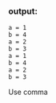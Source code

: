 ### output:
```
a = 1
b = 4
a = 2
b = 3
a = 1
b = 4
a = 2
b = 3

```
<div class="hint">
  Use comma
</div>
